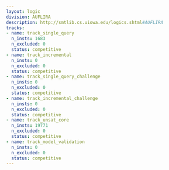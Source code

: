 ```yaml
---
layout: logic
division: AUFLIRA
description: http://smtlib.cs.uiowa.edu/logics.shtml#AUFLIRA
tracks:
- name: track_single_query
  n_insts: 1683
  n_excluded: 0
  status: competitive
- name: track_incremental
  n_insts: 0
  n_excluded: 0
  status: competitive
- name: track_single_query_challenge
  n_insts: 0
  n_excluded: 0
  status: competitive
- name: track_incremental_challenge
  n_insts: 0
  n_excluded: 0
  status: competitive
- name: track_unsat_core
  n_insts: 19771
  n_excluded: 0
  status: competitive
- name: track_model_validation
  n_insts: 0
  n_excluded: 0
  status: competitive
---
```

